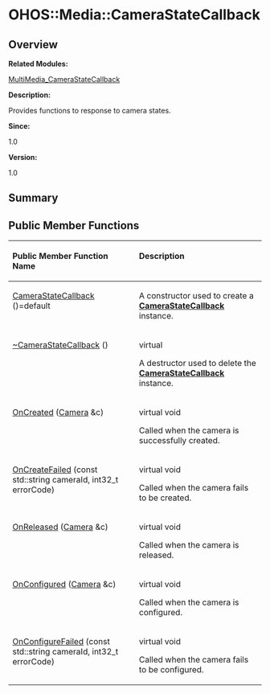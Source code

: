 # OHOS::Media::CameraStateCallback<a name="EN-US_TOPIC_0000001055358118"></a>

## **Overview**<a name="section1192860886084837"></a>

**Related Modules:**

[MultiMedia\_CameraStateCallback](multimedia_camerastatecallback.md)

**Description:**

Provides functions to response to camera states. 

**Since:**

1.0

**Version:**

1.0

## **Summary**<a name="section1385326206084837"></a>

## Public Member Functions<a name="pub-methods"></a>

<a name="table993882186084837"></a>
<table><thead align="left"><tr id="row1642032164084837"><th class="cellrowborder" valign="top" width="50%" id="mcps1.1.3.1.1"><p id="p1628780351084837"><a name="p1628780351084837"></a><a name="p1628780351084837"></a>Public Member Function Name</p>
</th>
<th class="cellrowborder" valign="top" width="50%" id="mcps1.1.3.1.2"><p id="p1933074763084837"><a name="p1933074763084837"></a><a name="p1933074763084837"></a>Description</p>
</th>
</tr>
</thead>
<tbody><tr id="row115358837084837"><td class="cellrowborder" valign="top" width="50%" headers="mcps1.1.3.1.1 "><p id="p1828943655084837"><a name="p1828943655084837"></a><a name="p1828943655084837"></a><a href="multimedia_camerastatecallback.md#gaa9499b36ed4aac41a67065f62342df70">CameraStateCallback</a> ()=default</p>
</td>
<td class="cellrowborder" valign="top" width="50%" headers="mcps1.1.3.1.2 "><p id="p105220139084837"><a name="p105220139084837"></a><a name="p105220139084837"></a> </p>
<p id="p2013635481084837"><a name="p2013635481084837"></a><a name="p2013635481084837"></a>A constructor used to create a <strong id="b357147616084837"><a name="b357147616084837"></a><a name="b357147616084837"></a><a href="ohos-media-camerastatecallback.md">CameraStateCallback</a></strong> instance. </p>
</td>
</tr>
<tr id="row1662588644084837"><td class="cellrowborder" valign="top" width="50%" headers="mcps1.1.3.1.1 "><p id="p1436476135084837"><a name="p1436476135084837"></a><a name="p1436476135084837"></a><a href="multimedia_camerastatecallback.md#ga80ba3b334f93c4d9cab07bc749813f9a">~CameraStateCallback</a> ()</p>
</td>
<td class="cellrowborder" valign="top" width="50%" headers="mcps1.1.3.1.2 "><p id="p2932673084837"><a name="p2932673084837"></a><a name="p2932673084837"></a>virtual </p>
<p id="p1506380074084837"><a name="p1506380074084837"></a><a name="p1506380074084837"></a>A destructor used to delete the <strong id="b325563648084837"><a name="b325563648084837"></a><a name="b325563648084837"></a><a href="ohos-media-camerastatecallback.md">CameraStateCallback</a></strong> instance. </p>
</td>
</tr>
<tr id="row1496042617084837"><td class="cellrowborder" valign="top" width="50%" headers="mcps1.1.3.1.1 "><p id="p1725712289084837"><a name="p1725712289084837"></a><a name="p1725712289084837"></a><a href="multimedia_camerastatecallback.md#ga29901c517d444a013d44a99350905390">OnCreated</a> (<a href="ohos-media-camera.md">Camera</a> &amp;c)</p>
</td>
<td class="cellrowborder" valign="top" width="50%" headers="mcps1.1.3.1.2 "><p id="p1636818446084837"><a name="p1636818446084837"></a><a name="p1636818446084837"></a>virtual void </p>
<p id="p1569506649084837"><a name="p1569506649084837"></a><a name="p1569506649084837"></a>Called when the camera is successfully created. </p>
</td>
</tr>
<tr id="row1161319698084837"><td class="cellrowborder" valign="top" width="50%" headers="mcps1.1.3.1.1 "><p id="p1322753927084837"><a name="p1322753927084837"></a><a name="p1322753927084837"></a><a href="multimedia_camerastatecallback.md#ga9844a6e2c1d4295fe23537a918bdc683">OnCreateFailed</a> (const std::string cameraId, int32_t errorCode)</p>
</td>
<td class="cellrowborder" valign="top" width="50%" headers="mcps1.1.3.1.2 "><p id="p652702112084837"><a name="p652702112084837"></a><a name="p652702112084837"></a>virtual void </p>
<p id="p1776162075084837"><a name="p1776162075084837"></a><a name="p1776162075084837"></a>Called when the camera fails to be created. </p>
</td>
</tr>
<tr id="row533440666084837"><td class="cellrowborder" valign="top" width="50%" headers="mcps1.1.3.1.1 "><p id="p2006532559084837"><a name="p2006532559084837"></a><a name="p2006532559084837"></a><a href="multimedia_camerastatecallback.md#ga4351c9011831fe3e93d986e5a287fe80">OnReleased</a> (<a href="ohos-media-camera.md">Camera</a> &amp;c)</p>
</td>
<td class="cellrowborder" valign="top" width="50%" headers="mcps1.1.3.1.2 "><p id="p612285546084837"><a name="p612285546084837"></a><a name="p612285546084837"></a>virtual void </p>
<p id="p1308283547084837"><a name="p1308283547084837"></a><a name="p1308283547084837"></a>Called when the camera is released. </p>
</td>
</tr>
<tr id="row1766493792084837"><td class="cellrowborder" valign="top" width="50%" headers="mcps1.1.3.1.1 "><p id="p1491168446084837"><a name="p1491168446084837"></a><a name="p1491168446084837"></a><a href="multimedia_camerastatecallback.md#ga5a0115afe9c5a7ddf8e9acd93a03fd21">OnConfigured</a> (<a href="ohos-media-camera.md">Camera</a> &amp;c)</p>
</td>
<td class="cellrowborder" valign="top" width="50%" headers="mcps1.1.3.1.2 "><p id="p597015559084837"><a name="p597015559084837"></a><a name="p597015559084837"></a>virtual void </p>
<p id="p1018752427084837"><a name="p1018752427084837"></a><a name="p1018752427084837"></a>Called when the camera is configured. </p>
</td>
</tr>
<tr id="row1731659382084837"><td class="cellrowborder" valign="top" width="50%" headers="mcps1.1.3.1.1 "><p id="p1272043111084837"><a name="p1272043111084837"></a><a name="p1272043111084837"></a><a href="multimedia_camerastatecallback.md#gab334119760044ef810ce8ac2301c0d16">OnConfigureFailed</a> (const std::string cameraId, int32_t errorCode)</p>
</td>
<td class="cellrowborder" valign="top" width="50%" headers="mcps1.1.3.1.2 "><p id="p2102965863084837"><a name="p2102965863084837"></a><a name="p2102965863084837"></a>virtual void </p>
<p id="p1070773310084837"><a name="p1070773310084837"></a><a name="p1070773310084837"></a>Called when the camera fails to be configured. </p>
</td>
</tr>
</tbody>
</table>

